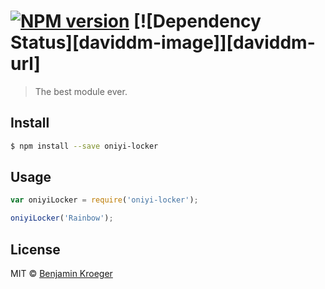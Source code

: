 #  [![NPM version][npm-image]][npm-url] [![Dependency Status][daviddm-image]][daviddm-url]

> The best module ever.


## Install

```sh
$ npm install --save oniyi-locker
```


## Usage

```js
var oniyiLocker = require('oniyi-locker');

oniyiLocker('Rainbow');
```


## License

MIT © [Benjamin Kroeger]()


[npm-image]: https://badge.fury.io/js/oniyi-locker.svg
[npm-url]: https://npmjs.org/package/oniyi-locker
